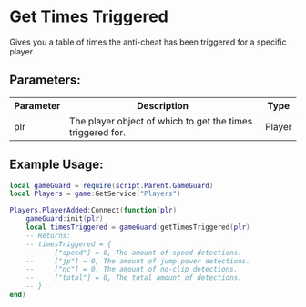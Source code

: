 # Get Times Triggered
Gives you a table of times the anti-cheat has been triggered for a specific player.

## Parameters:

| Parameter | Description                                                                 | Type   |
| --------- | --------------------------------------------------------------------------- | ------ |
| plr       | The player object of which to get the times triggered for.                  | Player |

## Example Usage:

```lua hl_lines="6-13" linenums="1"
local gameGuard = require(script.Parent.GameGuard)
local Players = game:GetService("Players")

Players.PlayerAdded:Connect(function(plr)
    gameGuard:init(plr)
    local timesTriggered = gameGuard:getTimesTriggered(plr)
    -- Returns:
    -- timesTriggered = {
    --     ["speed"] = 0, The amount of speed detections.
    --     ["jp"] = 0, The amount of jump power detections.
    --     ["nc"] = 0, The amount of no-clip detections.
    --     ["total"] = 0, The total amount of detections.
    -- }
end)
```